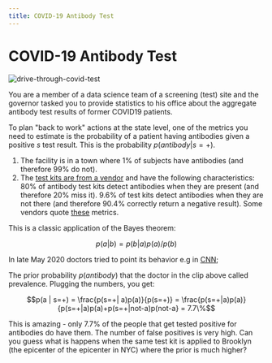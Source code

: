 ```yaml
---
title: COVID-19 Antibody Test
---
```


# COVID-19 Antibody Test

![drive-through-covid-test](images/drive-through-covid-test.jpeg)

You are a member of a data science team of a screening (test) site and the governor tasked you to provide statistics to his office about the aggregate antibody test results of former COVID19 patients. 

To plan "back to work" actions at the state level, one of the  metrics you need to estimate is the probability of a patient having antibodies given a positive $s$ test result. This is the probability $p(antibody | s=+)$.  

1. The facility is in a town where 1% of subjects have antibodies (and therefore 99% do not).
2. The [test kits are from a vendor](https://www.evaluate.com/vantage/articles/analysis/spotlight/covid-19-antibody-tests-face-very-specific-problem) and have the following characteristics: 80% of antibody test kits detect antibodies when they are present (and therefore 20% miss it). 9.6% of test kits detect antibodies when they are not there (and therefore 90.4% correctly return a negative result). Some vendors quote [these](https://en.wikipedia.org/wiki/Sensitivity_and_specificity) metrics. 

This is a classic application of the Bayes theorem:

$$p(a|b) = p(b|a)p(a)/p(b)$$

In late May 2020 doctors tried to point its behavior e.g in [CNN](https://www.cnn.com/videos/health/2020/05/27/coronavirus-covid-19-antibody-testing-cdc-sanjay-gupta-cpt-vpx.cnn);

The prior probability $p(antibody)$ that the doctor in the clip above called prevalence. Plugging the numbers, you get: 

$$p(a | s=+) = \frac{p(s=+| a)p(a)}{p(s=+)} = \frac{p(s=+|a)p(a)}{p(s=+|a)p(a)+p(s=+|not-a)p(not-a} = 7.7\%$$

This is amazing - only 7.7% of the people that get tested positive for antibodies do have them.  The number of false positives is very high. Can you guess what is happens when the same test kit is applied to Brooklyn (the epicenter of the epicenter in NYC) where the prior is much higher? 
